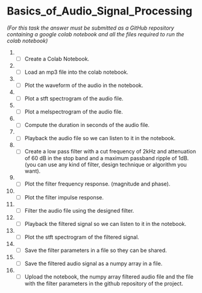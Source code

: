 # Basics_of_Audio_Signal_Processing

*(For this task the answer must be submitted as a GitHub repository containing a google colab notebook and all the files required to run the colab notebook)*

01. - [ ] Create a Colab Notebook. 
02. - [ ] Load an mp3 file into the colab notebook.
03. - [ ] Plot the waveform of the audio in the notebook.
04. - [ ] Plot a stft spectrogram of the audio file.
05. - [ ] Plot a melspectrogram of the audio file.
06. - [ ] Compute the duration in seconds of the audio file.
07. - [ ] Playback the audio file so we can listen to it in the notebook.
08. - [ ] Create a low pass filter with a cut frequency of 2kHz and attenuation of 60 dB in the stop band and a maximum passband ripple of 1dB. (you can use any kind of filter, design technique or algorithm you want).
09. - [ ] Plot the filter frequency response. (magnitude and phase).
10. - [ ] Plot the filter impulse response.
11. - [ ] Filter the audio file using the designed filter.
12. - [ ] Playback the filtered signal so we can listen to it in the notebook.
13. - [ ] Plot the stft spectrogram of the filtered signal.
14. - [ ] Save the filter parameters in a file so they can be shared.
15. - [ ] Save the filtered audio signal as a numpy array in a file.
16. - [ ] Upload the notebook, the numpy array filtered audio file and the file with the filter parameters in the github repository of the project.

